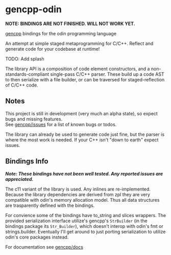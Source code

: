 # gencpp-odin

**NOTE: BINDINGS ARE NOT FINISHED. WILL NOT WORK YET.**

[gencpp](https://github.com/Ed94/gencpp) bindings for the odin programming language

An attempt at simple staged metaprogramming for C/C++. Reflect and generate code for your codebase at runtime!

TODO: Add splash

The library API is a composition of code element constructors, and a non-standards-compliant single-pass C/C++ parser. These build up a code AST to then serialize with a file builder, or can be traversed for staged-reflection of C/C++ code.

## Notes

This project is still in development (very much an alpha state), so expect bugs and missing features.  
See [gencpp/issues](https://github.com/Ed94/gencpp/issues) for a list of known bugs or todos.

The library can already be used to generate code just fine, but the parser is where the most work is needed. If your C++ isn't "down to earth" expect issues.

## Bindings Info

***Note: These bindings have not been well tested. Any reported issues are appreciated.***

The c11 variant of the library is used. Any inlines are re-implemented. Because the library dependencies are derived from zpl they are very compatible with odin's memory allocation model. Thus all data structures are trasparently defined with the bindings.

For convience some of the bindings have to_string and slices wrappers. The provided serialization interface utilize's gencpp's `StrBuilder` (in the bindings package its `Str_Builder`), which doesn't interop with odin's fmt or strings.builder. Eventually I'll get around to just porting serialization to utilize odin's core packages instead.

For documentation see [gencpp/docs](https://github.com/Ed94/gencpp/blob/main/Readme.md)
